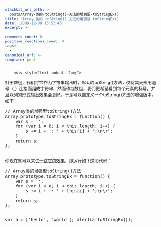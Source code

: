 ```yaml
---
stackbit_url_path: >-
  posts/Array-类的-toString()-方法的增强版-toStringEx()
title: 'Array 类的 toString() 方法的增强版 toStringEx()'
date: '2009-12-08 15:52:43'
excerpt: >-
  
comments_count: 0
positive_reactions_count: 0
tags: 
  - 
canonical_url: >-
template: post
---
```


        <div style="text-indent: 2em;">
<p>对于数组，我们将它作为字符串输出时，默认的toString()方法，仅将其元素用逗号（,）连接而组成字符串。然而作为数组，我们更希望看到每个元素的标号，并且以列的形式输出效果会更好。于是可以自定义一个toString()方法的增强版本。如下：</p>
<pre class="brush: javascript" style="text-indent: 0;">// Array类的增强型toString()方法
Array.prototype.toStringEx = function() {
    var s = '';
    for (var i = 0; i &lt; this.length; i++) {
        s += i + ': ' + this[i] + ';\n\r';
    }
    return s;
};

</pre>
<p>你现在就可以来<a href="http://www.myfootprints.cn/javascript/default.asp?s=%2F%2F%20Array%E7%B1%BB%E7%9A%84%E5%A2%9E%E5%BC%BA%E5%9E%8BtoString()%E6%96%B9%E6%B3%95%0D%0AArray.prototype.toStringEx%20%3D%20function()%20%7B%0D%0A%20%20%20%20var%20s%20%3D%20''%3B%0D%0A%20%20%20%20for%20(var%20i%20%3D%200%3B%20i%20%3C%20this.length%3B%20i%2B%2B)%20%7B%0D%0A%20%20%20%20%20%20%20%20s%20%2B%3D%20i%20%2B%20'%3A%20'%20%2B%20this%5Bi%5D%20%2B%20'%3B%5Cn%5Cr'%3B%0D%0A%20%20%20%20%7D%0D%0A%20%20%20%20return%20s%3B%0D%0A%7D%3B%0D%0A%0D%0Avar%20a%20%3D%20%5B'hello'%2C%20'world'%5D%3B%0D%0Aalert(a.toStringEx())%3B%0D%0A" target="_blank" title="点击这里直接运行">试一试它的效果</a>，即运行如下这段代码：</p>
<pre class="brush: javascript" style="text-indent: 0;">// Array类的增强型toString()方法
Array.prototype.toStringEx = function() {
    var s = '';
    for (var i = 0; i &lt; this.length; i++) {
        s += i + ': ' + this[i] + ';\n\r';
    }
    return s;
};

var a = ['hello', 'world'];
alert(a.toStringEx());
</pre>
</div>
      